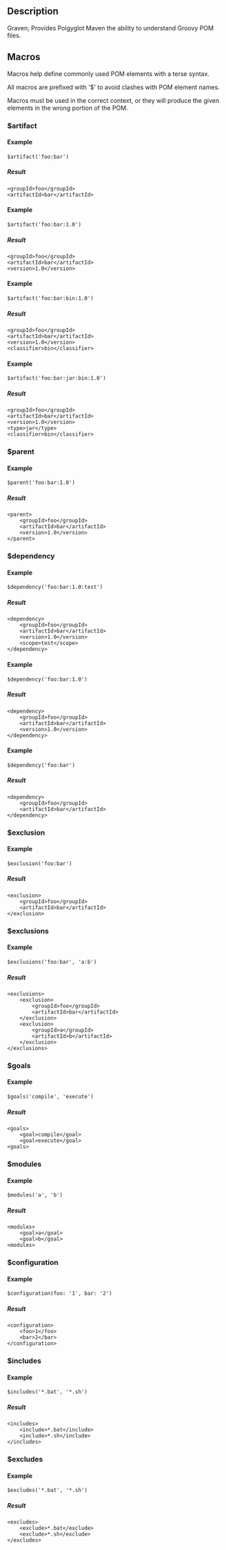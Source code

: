 Description
-----------

Graven; Provides Polgyglot Maven the ability to understand Groovy POM files.

Macros
------

Macros help define commonly used POM elements with a terse syntax.

All macros are prefixed with '$' to avoid clashes with POM element names.

Macros must be used in the correct context, or they will produce the given elements in the wrong portion of the POM.

### $artifact

#### Example
    $artifact('foo:bar')

##### Result
    <groupId>foo</groupId>
    <artifactId>bar</artifactId>

#### Example
    $artifact('foo:bar:1.0')

##### Result
    <groupId>foo</groupId>
    <artifactId>bar</artifactId>
    <version>1.0</version>

#### Example
    $artifact('foo:bar:bin:1.0')

##### Result
    <groupId>foo</groupId>
    <artifactId>bar</artifactId>
    <version>1.0</version>
    <classifier>bin</classifier>
            
#### Example
    $artifact('foo:bar:jar:bin:1.0')

##### Result
    <groupId>foo</groupId>
    <artifactId>bar</artifactId>
    <version>1.0</version>
    <type>jar</type>
    <classifier>bin</classifier>

### $parent

#### Example
    $parent('foo:bar:1.0')

##### Result
    <parent>
        <groupId>foo</groupId>
        <artifactId>bar</artifactId>
        <version>1.0</version>
    </parent>

### $dependency

#### Example
    $dependency('foo:bar:1.0:test')

##### Result
    <dependency>
        <groupId>foo</groupId>
        <artifactId>bar</artifactId>
        <version>1.0</version>
        <scope>test</scope>
    </dependency>

#### Example
    $dependency('foo:bar:1.0')

##### Result
    <dependency>
        <groupId>foo</groupId>
        <artifactId>bar</artifactId>
        <version>1.0</version>
    </dependency>

#### Example
    $dependency('foo:bar')

##### Result
    <dependency>
        <groupId>foo</groupId>
        <artifactId>bar</artifactId>
    </dependency>

### $exclusion

#### Example
    $exclusion('foo:bar')

##### Result
    <exclusion>
        <groupId>foo</groupId>
        <artifactId>bar</artifactId>
    </exclusion>

### $exclusions

#### Example
    $exclusions('foo:bar', 'a:b')

##### Result
    <exclusions>
        <exclusion>
            <groupId>foo</groupId>
            <artifactId>bar</artifactId>
        </exclusion>
        <exclusion>
            <groupId>a</groupId>
            <artifactId>b</artifactId>
        </exclusion>
    </exclusions>

### $goals

#### Example
    $goals('compile', 'execute')

##### Result
    <goals>
        <goal>compile</goal>
        <goal>execute</goal>
    <goals>

### $modules

#### Example
    $modules('a', 'b')

##### Result
    <modules>
        <goal>a</goal>
        <goal>b</goal>
    <modules>

### $configuration

#### Example
    $configuration(foo: '1', bar: '2')

##### Result
    <configuration>
        <foo>1</foo>
        <bar>2</bar>
    </configuration>

### $includes

#### Example
    $includes('*.bat', '*.sh')

##### Result
    <includes>
        <include>*.bat</include>
        <include>*.sh</include>
    </includes>

### $excludes

#### Example
    $excludes('*.bat', '*.sh')

##### Result
    <excludes>
        <exclude>*.bat</exclude>
        <exclude>*.sh</exclude>
    </excludes>


